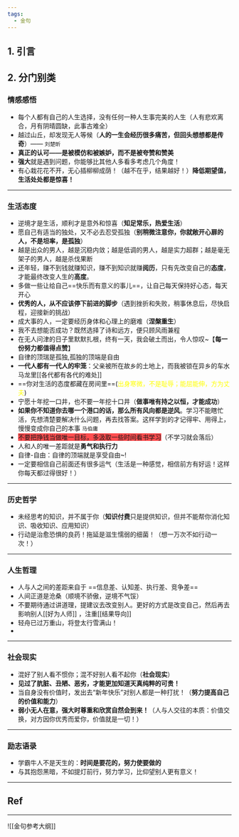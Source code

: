 ```yaml
---
tags:
  - 金句
---
```

## 1. 引言 

## 2. 分门别类 
### 情感感悟 
- 每个人都有自己的人生选择，没有任何一种人生事完美的人生（人有悲欢离合，月有阴晴圆缺，此事古难全）
- 越过山丘，却发现无人等候（**人的一生会经历很多痛苦，但回头想想都是传奇**）—— `刘楚昕`
- **真正的认可——是被模仿和被嫉妒，而不是被夸赞和赞美**
- **强大**就是遇到问题，你能够比其他人多看多考虑几个角度！
- 有心栽花花不开，无心插柳柳成荫！（越不在乎，结果越好！）**降低期望值，生活处处都是惊喜！**

---
### 生活态度 
- 逆境才是生活，顺利才是意外和惊喜（**知足常乐，热爱生活**）
- 愿自己有适当的独处，又不必去忍受孤独（**别稍微注意你，你就敞开心扉的人，不是坦率，是孤独**）
- 越是出众的男人，越是沉稳内敛；越是低调的男人，越是实力超群；越是毫无架子的男人，越是杀伐果断
- 还年轻，赚不到钱就赚知识，赚不到知识就赚**阅历**，只有先改变自己的**态度**，才能最终改变人生的**高度**。
- 多做一些让给自己==快乐而有意义的事儿==，让自己每天保持好心态，每天开心
- **优秀的人，从不应该停下前进的脚步**（遇到挫折和失败，稍事休息后，尽快启程，迎接新的挑战）
- 成大事的人，一定要经历身体和心理上的磨难（**涅槃重生**）
- 我不去想能否成功？既然选择了诗和远方，便只顾风雨兼程
- 在无人问津的日子里默默扎根，终有一天，我会破土而出，令人惊叹~【**每一份努力都值得点赞**】
- 自律的顶瑞是孤独,孤独的顶端是自由 
- **一代人都有一代人的牢笼**：父亲被所在故乡的土地上，而我被锁在异乡的车水马龙里[[各代都有各代的难处]]
- ==你对生活的态度都藏在房间里==(<font color="#ffff00">出身寒微，不是耻辱；能屈能伸，方为丈夫</font>)
- 宁愿十年挖一口井，也不要一年挖十口井（**做事唯有持之以恒，才能成功**）
- **如果你不知道你去哪一个港口的话，那么所有风向都是逆风**。学习不能瞎忙活，先想清楚要解决什么问题，再去找答案。这样学到的才记得牢、用得上，慢慢变成你自己的本事 `马伯庸`
- <span style="background:#ff4d4f">不要把挣钱当做唯一目标，多汲取一些时间看书学习</span>（不学习就会落后）
- 人和人的唯一差距就是**勇气和执行力**
- 自律-自由：自律的顶端就是享受自由~!
- 一定要相信自己前面还有很多运气（生活是一种感觉，相信前方有好运！这样你每天都过得很好！）

----
### 历史哲学
- 未经思考的知识，并不属于你（**知识付费**只是提供知识，但并不能帮你消化知识、吸收知识、应用知识）
- 行动是治愈恐惧的良药！拖延是滋生懦弱的细菌！（想一万次不如行动一次！）

---
### 人生哲理 
- 人与人之间的差距来自于 ==信息差、认知差、执行差、竞争差==
- 人间正道是沧桑（顺境不骄傲，逆境不气馁）
- 不要期待通过讲道理，提建议去改变别人。更好的方式是改变自己，然后再去影响别人[[好为人师]] ，注重[[结果导向]]
- 轻舟已过万重山，将登太行雪满山！
- 
---
### 社会现实 
- 混好了别人看不惯你；混不好别人看不起你（**社会现实**）
- **见过了肮脏、丑陋、恶劣，才能更加知道天真纯粹的可贵！**
- 当自身没有价值时，发出去“新年快乐”对别人都是一种打扰！（**努力提高自己的价值和能力**）
- **弱小无人在意，强大时尊重和欣赏自然会到来！**（人与人交往的本质：价值交换，对方因你优秀而爱你，价值就是一切！）

---
### 励志语录 
- 学霸牛人不是天生的：**时间是要花的，努力使要做的**
- 与其抱怨黑暗，不如提灯前行，努力学习，比仰望别人更有意义！


---
## Ref 

---
![[金句参考大纲]]

